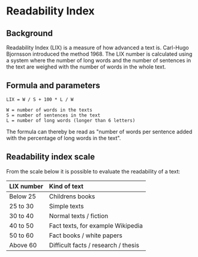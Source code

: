# Readability Index

## Background

Readability Index (LIX) is a measure of how advanced a text is.
Carl-Hugo Bjornsson introduced the method 1968. The LIX number
is calculated using a system where the number of long words and
the number of sentences in the text are weighed with the number
of words in the whole text.

## Formula and parameters

    LIX = W / S + 100 * L / W

    W = number of words in the texts
    S = number of sentences in the text
    L = number of long words (longer than 6 letters)

The formula can thereby be read as "number of words per sentence
added with the percentage of long words in the text".

## Readability index scale

From the scale below it is possible to evaluate the readability
of a text:

| LIX number  | Kind of text                        |
| :---------- | :---------------------------------- |
| Below 25    | Childrens books                     |
| 25 to 30    | Simple texts                        |
| 30 to 40    | Normal texts / fiction              |
| 40 to 50    | Fact texts, for example Wikipedia   |
| 50 to 60    | Fact books / white papers           |
| Above 60    | Difficult facts / research / thesis |
